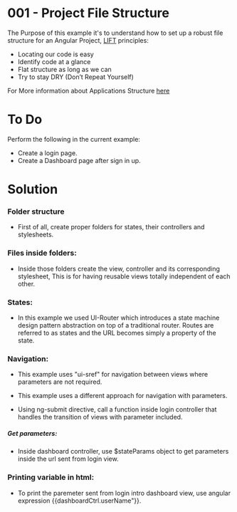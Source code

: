# 001 - Project File Structure

The Purpose of this example it's to understand how to set up a robust file structure for an Angular Project, [LIFT][1] principles:

* Locating our code is easy
* Identify code at a glance
* Flat structure as long as we can
* Try to stay DRY (Don’t Repeat Yourself)

For More information about Applications Structure [here][2]

# To Do
Perform the following in the current example:
* Create a login page.
* Create a Dashboard page after sign in up.

# Solution

### Folder structure

* First of all, create proper folders for states, their controllers and stylesheets.

### Files inside folders:

* Inside those folders create the view, controller and its corresponding stylesheet, This is for having reusable views totally independent of each other.

### States:

* In this example we used UI-Router which introduces a state machine design pattern abstraction on top of a traditional router. Routes are referred to as states and the URL becomes simply a property of the state.


### Navigation:

* This example uses "ui-sref" for navigation between views where parameters are not required.

* This example uses a different approach for navigation with parameters.

* Using ng-submit directive, call a function inside login controller that handles the transition of views with parameter included.

##### Get parameters:

* Inside dashboard controller, use $stateParams object to get parameters inside the url sent from login view.


### Printing variable in html:

* To print the paremeter sent from login intro dashboard view, use angular expression {{dashboardCtrl.userName"}}.


[1]: http://bguiz.github.io/js-standards/angularjs/application-structure-lift-principle/
[2]: https://github.com/johnpapa/angular-styleguide/blob/master/a1/README.md#style-y150

